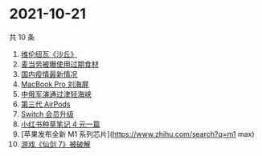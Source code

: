 # 2021-10-21

共 10 条

<!-- BEGIN -->
<!-- 最后更新时间 Thu Oct 21 2021 00:20:35 GMT+0800 (China Standard Time) -->

1. [维伦纽瓦《沙丘》](https://www.zhihu.com/search?q=沙丘)
1. [麦当劳被曝使用过期食材](https://www.zhihu.com/search?q=麦当劳)
1. [国内疫情最新情况](https://www.zhihu.com/search?q=国内疫情新增)
1. [MacBook Pro 刘海屏](https://www.zhihu.com/search?q=macbookpro)
1. [中俄军演通过津轻海峡](https://www.zhihu.com/search?q=津轻海峡)
1. [第三代 AirPods](https://www.zhihu.com/search?q=airpods3)
1. [Switch 会员升级](https://www.zhihu.com/search?q=switch)
1. [小红书种草笔记 4 元一篇](https://www.zhihu.com/search?q=小红书)
1. [苹果发布全新 M1 系列芯片](https://www.zhihu.com/search?q=m1 max)
1. [游戏《仙剑 7》被破解](https://www.zhihu.com/search?q=仙剑7)

<!-- END -->
